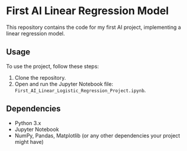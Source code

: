 # First AI Linear Regression Model

This repository contains the code for my first AI project, implementing a linear regression model.

## Usage

To use the project, follow these steps:

1. Clone the repository.
2. Open and run the Jupyter Notebook file: `First_AI_Linear_Logistic_Regression_Project.ipynb`.

## Dependencies

- Python 3.x
- Jupyter Notebook
- NumPy, Pandas, Matplotlib (or any other dependencies your project might have)

